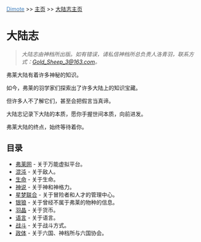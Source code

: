 <u><font color="#4080C0">Dimote</font></u> >> [主页](../../../index.md) >> [大陆志主页](index.md)

# 大陆志

> *大陆志由神档所出版。如有错误，请私信神档所总负责人洛青羽，联系方式：Gold_Sheep_3@163.com。*

弗莱大陆有着许多神秘的知识。

如今，弗莱的羽学家们探索出了许多大陆上的知识宝藏。

但许多人不了解它们，甚至会把假言当真谛。

大陆志记录下大陆的本质，愿你手握世间本质，向前进发。

弗莱大陆的终点，始终等待着你。

## 目录

- [弗莱网](fulaiwang.md) - 关于万能虚拟平台。
- [混沌](hundun.md) - 关于敌人。
- [生命](shengming.md) - 关于生命。
- [神说](shenshuo.md) - 关于神和神格力。
- [星梦联合](xingmenglianhe.md) - 关于冒险者和人才的管理中心。
- [银狼](yinlang.md)  - 关于曾经不属于弗莱的物种的信息。
- [羽晶](yujing.md)  - 关于货币。
- [语言](yuyan.md)  - 关于语言。
- [战斗](zhandou.md)  - 关于战斗方式。
- [政体](zhengti.md)   - 关于六国、神档所与六国协会。

